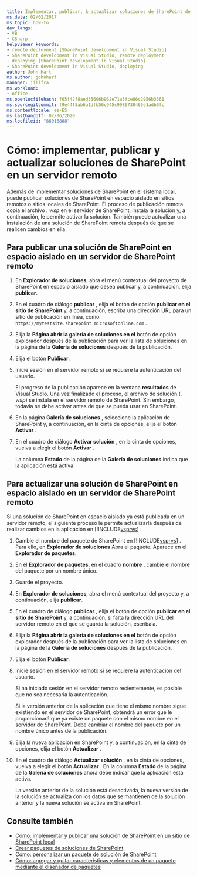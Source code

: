 ```yaml
---
title: Implementar, publicar, & actualizar soluciones de SharePoint de forma remota
ms.date: 02/02/2017
ms.topic: how-to
dev_langs:
- VB
- CSharp
helpviewer_keywords:
- remote deployment [SharePoint development in Visual Studio]
- SharePoint development in Visual Studio, remote deployment
- deploying [SharePoint development in Visual Studio]
- SharePoint development in Visual Studio, deploying
author: John-Hart
ms.author: johnhart
manager: jillfra
ms.workload:
- office
ms.openlocfilehash: f05f42f8aed35696b962e71a5fce86c2956b3661
ms.sourcegitcommit: f9e44f5ab6a1dfb56c945c9986730465e1adb6fc
ms.contentlocale: es-ES
ms.lasthandoff: 07/06/2020
ms.locfileid: "86016808"
---
```

# <a name="how-to-deploy-publish-and-upgrade-sharepoint-solutions-on-a-remote-server"></a>Cómo: implementar, publicar y actualizar soluciones de SharePoint en un servidor remoto
  Además de implementar soluciones de SharePoint en el sistema local, puede publicar soluciones de SharePoint en espacio aislado en sitios remotos o sitios locales de SharePoint. El proceso de publicación remota copia el archivo *. wsp* en el servidor de SharePoint, instala la solución y, a continuación, le permite activar la solución. También puede actualizar una instalación de una solución de SharePoint remota después de que se realicen cambios en ella.

## <a name="to-publish-a-sandboxed-sharepoint-solution-to-a-remote-sharepoint-server"></a>Para publicar una solución de SharePoint en espacio aislado en un servidor de SharePoint remoto

1. En **Explorador de soluciones**, abra el menú contextual del proyecto de SharePoint en espacio aislado que desea publicar y, a continuación, elija **publicar**.

2. En el cuadro de diálogo **publicar** , elija el botón de opción **publicar en el sitio de SharePoint** y, a continuación, escriba una dirección URL para un sitio de publicación en línea, como: `https://mytestsite.sharepoint.microsoftonline.com` .

3. Elija la **Página abrir la galería de soluciones en el** botón de opción explorador después de la publicación para ver la lista de soluciones en la página de la **Galería de soluciones** después de la publicación.

4. Elija el botón **Publicar**.

5. Inicie sesión en el servidor remoto si se requiere la autenticación del usuario.

     El progreso de la publicación aparece en la ventana **resultados** de Visual Studio. Una vez finalizado el proceso, el archivo de solución (*. wsp*) se instala en el servidor remoto de SharePoint. Sin embargo, todavía se debe activar antes de que se pueda usar en SharePoint.

6. En la página **Galería de soluciones** , seleccione la aplicación de SharePoint y, a continuación, en la cinta de opciones, elija el botón **Activar** .

7. En el cuadro de diálogo **Activar solución** , en la cinta de opciones, vuelva a elegir el botón **Activar** .

     La columna **Estado** de la página de la **Galería de soluciones** indica que la aplicación está activa.

## <a name="to-upgrade-a-sandboxed-sharepoint-solution-on-a-remote-sharepoint-server"></a>Para actualizar una solución de SharePoint en espacio aislado en un servidor de SharePoint remoto
 Si una solución de SharePoint en espacio aislado ya está publicada en un servidor remoto, el siguiente proceso le permite actualizarla después de realizar cambios en la aplicación en [!INCLUDE[vsprvs](../sharepoint/includes/vsprvs-md.md)] .

1. Cambie el nombre del paquete de SharePoint en [!INCLUDE[vsprvs](../sharepoint/includes/vsprvs-md.md)] . Para ello, en **Explorador de soluciones** Abra el paquete. Aparece en el **Explorador de paquetes**.

2. En el **Explorador de paquetes**, en el cuadro **nombre** , cambie el nombre del paquete por un nombre único.

3. Guarde el proyecto.

4. En **Explorador de soluciones**, abra el menú contextual del proyecto y, a continuación, elija **publicar**.

5. En el cuadro de diálogo **publicar** , elija el botón de opción **publicar en el sitio de SharePoint** y, a continuación, si falta la dirección URL del servidor remoto en el que se guarda la solución, escríbala.

6. Elija la **Página abrir la galería de soluciones en el** botón de opción explorador después de la publicación para ver la lista de soluciones en la página de la **Galería de soluciones** después de la publicación.

7. Elija el botón **Publicar**.

8. Inicie sesión en el servidor remoto si se requiere la autenticación del usuario.

     Si ha iniciado sesión en el servidor remoto recientemente, es posible que no sea necesaria la autenticación.

     Si la versión anterior de la aplicación que tiene el mismo nombre sigue existiendo en el servidor de SharePoint, obtendrá un error que le proporcionará que ya existe un paquete con el mismo nombre en el servidor de SharePoint. Debe cambiar el nombre del paquete por un nombre único antes de la publicación.

9. Elija la nueva aplicación en SharePoint y, a continuación, en la cinta de opciones, elija el botón **Actualizar** .

10. En el cuadro de diálogo **Actualizar solución** , en la cinta de opciones, vuelva a elegir el botón **Actualizar** . En la columna **Estado** de la página de la **Galería de soluciones** ahora debe indicar que la aplicación está activa.

     La versión anterior de la solución está desactivada, la nueva versión de la solución se actualiza con los datos que se mantienen de la solución anterior y la nueva solución se activa en SharePoint.

## <a name="see-also"></a>Consulte también
- [Cómo: implementar y publicar una solución de SharePoint en un sitio de SharePoint local](../sharepoint/how-to-deploy-and-publish-a-sharepoint-solution-to-a-local-sharepoint-site.md)
- [Crear paquetes de soluciones de SharePoint](../sharepoint/creating-sharepoint-solution-packages.md)
- [Cómo: personalizar un paquete de solución de SharePoint](../sharepoint/how-to-customize-a-sharepoint-solution-package.md)
- [Cómo: agregar y quitar características y elementos de un paquete mediante el diseñador de paquetes](../sharepoint/how-to-add-and-remove-features-and-items-to-a-package-by-using-the-package-designer.md)
